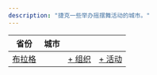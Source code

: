 ```yaml
---
description: "捷克一些举办摇摆舞活动的城市。"
---
```


| 省份 | 城市 | | |
| --- | --- | --- | --- |
| [布拉格](by_city.md#prague) | | [+ 组织](https://github.com/swingdance/orgs/issues/new?assignees=&labels=add+org&projects=&template=02-add_entity.yml&title=%5Bcs_CZ%5D%20%3CName%3E&region=cs_CZ&province=Prague&city=Prague) | [+ 活动](https://github.com/swingdance/events/issues/new?assignees=&labels=add+event&projects=&template=02-add_entity.yml&title=%5B2024%2Fcs_CZ%5D%20%3CName%3E&region=cs_CZ&province=Prague&city=Prague&org_id=&date_starts=2024-&date_ends=2024-) |
